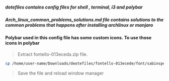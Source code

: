 ##### dotefiles contains config files for shell , terminal, i3 and polybar

##### Arch_linux_common_problems_solutions.md file contains solutions to the common problems that happens after installing archlinux or manjaro


#### Polybar used in this config file has some custom icons. To use those icons in polybar
> Extract fontello-013eceda.zip file.
```bash
cp /home/user-name/Downloads/deotefiles/fontello-013ecede/font/sabinspecial.ttf ~/.local/share/fonts
```
> Save the file and reload window manager

